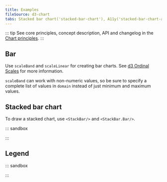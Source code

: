```yaml
---
title: Examples
fileSource: d3-chart
tabs: Stacked bar chart('stacked-bar-chart'), A11y('stacked-bar-chart-a11y'), API('stacked-bar-chart-api'), Examples('stacked-bar-chart-d3-code'), Changelog('d3-chart-changelog')
---
```


::: tip
See core principles, concept description, API and changelog in the [Chart principles](/data-display/d3-chart/d3-chart).
:::

## Bar

Use `scaleBand` and `scaleLinear` for creating bar charts. See [d3 Ordinal Scales](https://github.com/d3/d3-scale#ordinal-scales) for more information.

`scaleBand` can work with non-numeric values, so be sure to specify a complete list of values in `domain` instead of just minimum and maximum values.

## Stacked bar chart

To draw a stacked chart, use `<StackBar/>` and `<StackBar.Bar/>`.

::: sandbox

<script lang="tsx">
import React from 'react';
import { Plot, StackBar, YAxis, XAxis, HoverRect, colors } from '@semcore/ui/d3-chart';
import { scaleLinear, scaleBand } from 'd3-scale';
import { Box, Flex } from '@semcore/ui/flex-box';
import { Text } from '@semcore/ui/typography';

const Demo = () => {
  const MARGIN = 40;
  const width = 500;
  const height = 300;

  const xScale = scaleBand()
    .range([MARGIN, width - MARGIN])
    .domain(data.map((d) => d.category))
    .paddingInner(0.4)
    .paddingOuter(0.2);

  const yScale = scaleLinear()
    .range([height - MARGIN, MARGIN])
    .domain([0, 20]);

  return (
    <Plot data={data} scale={[xScale, yScale]} width={width} height={height}>
      <YAxis>
        <YAxis.Ticks />
        <YAxis.Grid />
      </YAxis>
      <XAxis>
        <XAxis.Ticks />
      </XAxis>
      <StackBar x='category'>
        <StackBar.Bar y='stack1' />
        <StackBar.Bar y='stack2' color={colors['blue-02']} />
      </StackBar>
      <HoverRect.Tooltip x='category' wMin={100}>
        {({ xIndex }) => {
          return {
            children: (
              <>
                <HoverRect.Tooltip.Title>{data[xIndex].category}</HoverRect.Tooltip.Title>
                <Flex justifyContent='space-between'>
                  <HoverRect.Tooltip.Dot mr={4}>Stack 1</HoverRect.Tooltip.Dot>
                  <Text bold>{data[xIndex].stack1}</Text>
                </Flex>
                <Flex mt={2} justifyContent='space-between'>
                  <HoverRect.Tooltip.Dot mr={4} color={colors['blue-02']}>
                    Stack 2
                  </HoverRect.Tooltip.Dot>
                  <Text bold>{data[xIndex].stack2}</Text>
                </Flex>
                <Flex mt={2} justifyContent='space-between'>
                  <Box mr={4}>Total</Box>
                  <Text bold>{data[xIndex].stack1 + data[xIndex].stack2}</Text>
                </Flex>
              </>
            ),
          };
        }}
      </HoverRect.Tooltip>
    </Plot>
  );
};

const data = [...Array(5).keys()].map((d, i) => ({
  category: `Category ${i}`,
  stack1: Math.random() * 10,
  stack2: Math.random() * 10,
}));
</script>

:::

## Legend

::: sandbox

<script lang="tsx">
import React from 'react';
import { Plot, StackBar, YAxis, XAxis } from '@semcore/ui/d3-chart';
import { scaleLinear, scaleBand } from 'd3-scale';
import { Flex } from '@semcore/ui/flex-box';
import resolveColor from '@semcore/ui/utils/color';
import Card from '@semcore/ui/card';
import Checkbox from '@semcore/ui/checkbox';

const barColors = {
  stack1: resolveColor('blue-300'),
  stack2: resolveColor('orange-400'),
  stack3: resolveColor('green-200'),
};

const Demo = () => {
  const MARGIN = 30;
  const width = 500;
  const height = 300;

  const xScale = scaleBand()
    .range([MARGIN, width - MARGIN])
    .domain(data.map((d) => d.category))
    .paddingInner(0.4)
    .paddingOuter(0.2);

  const yScale = scaleLinear()
    .range([height - MARGIN, 0])
    .domain([0, 15]);

  const barsList = Object.keys(data[0]).filter((name) => name !== 'category');
  const [displayedBars, setDisplayedBars] = React.useState(
    barsList.reduce((o, key) => ({ ...o, [key]: true }), {}),
  );
  const [opacityBars, setOpacityBars] = React.useState(
    barsList.reduce((o, key) => ({ ...o, [key]: false }), {}),
  );
  const displayedBarsList = React.useMemo(
    () =>
      Object.entries(displayedBars)
        .filter(([, displayed]) => displayed)
        .map(([stack]) => stack),
    [displayedBars],
  );

  const handleMouseEnter = (stack) => () => {
    if (displayedBarsList.includes(stack)) {
      const opacity = { ...opacityBars };

      Object.keys(opacity).forEach((key) => {
        if (key !== stack) {
          opacity[key] = true;
        }
      });

      setOpacityBars({ ...opacity });
    }
  };

  const handleMouseLeave = () => {
    setOpacityBars(barsList.reduce((o, key) => ({ ...o, [key]: false }), {}));
  };

  return (
    <Card w={'550px'}>
      <Card.Header pt={4}> Chart legend</Card.Header>
      <Card.Body tag={Flex} direction='column'>
        <Flex flexWrap w={width} mt={1}>
          {barsList.map((stack) => {
            return (
              <Checkbox
                key={stack}
                theme={barColors[stack]}
                mr={4}
                mb={2}
                onMouseEnter={handleMouseEnter(stack)}
                onMouseLeave={handleMouseLeave}
              >
                <Checkbox.Value
                  checked={displayedBars[stack]}
                  onChange={(checked) =>
                    setDisplayedBars((prevDisplayedBar) => ({
                      ...prevDisplayedBar,
                      [stack]: checked,
                    }))
                  }
                />
                <Checkbox.Text>{stack}</Checkbox.Text>
              </Checkbox>
            );
          })}
        </Flex>
        <Plot data={data} scale={[xScale, yScale]} width={width} height={height}>
          <YAxis>
            <YAxis.Ticks />
            <YAxis.Grid />
          </YAxis>
          <XAxis>
            <XAxis.Ticks />
          </XAxis>
          <StackBar x='category'>
            {displayedBarsList.map((stack) => (
              <StackBar.Bar
                y={stack}
                key={stack}
                color={barColors[stack]}
                transparent={opacityBars[stack]}
              />
            ))}
          </StackBar>
        </Plot>
      </Card.Body>
    </Card>
  );
};

const data = [...Array(5).keys()].map((d, i) => ({
  category: `Category ${i}`,
  stack1: Math.random() * 5,
  stack2: Math.random() * 5,
  stack3: Math.random() * 5,
}));
</script>

:::
